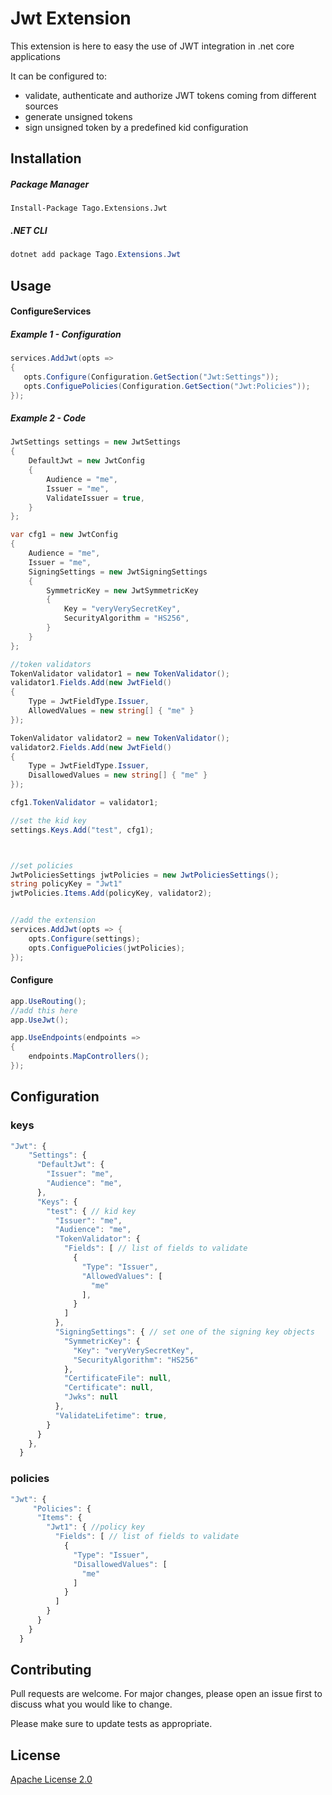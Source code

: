 # Jwt Extension

This extension is here to easy the use of JWT integration in .net core applications

It can be configured to:
- validate, authenticate and authorize JWT tokens coming from different sources
- generate unsigned tokens
- sign unsigned token by a predefined kid configuration

## Installation

##### Package Manager
```PM
Install-Package Tago.Extensions.Jwt
```
##### .NET CLI
```c#
dotnet add package Tago.Extensions.Jwt
```

## Usage

#### ConfigureServices

##### Example 1 - Configuration
```c#
services.AddJwt(opts => 
{
   opts.Configure(Configuration.GetSection("Jwt:Settings"));
   opts.ConfiguePolicies(Configuration.GetSection("Jwt:Policies"));
});
```


##### Example 2 - Code
```c#
JwtSettings settings = new JwtSettings
{
	DefaultJwt = new JwtConfig
	{
		Audience = "me",
		Issuer = "me",
		ValidateIssuer = true,
	}
};

var cfg1 = new JwtConfig
{
	Audience = "me",
	Issuer = "me",
	SigningSettings = new JwtSigningSettings
	{
		SymmetricKey = new JwtSymmetricKey
		{
			Key = "veryVerySecretKey",
			SecurityAlgorithm = "HS256",
		}
	}
};

//token validators
TokenValidator validator1 = new TokenValidator();
validator1.Fields.Add(new JwtField()
{
	Type = JwtFieldType.Issuer,
	AllowedValues = new string[] { "me" }
});

TokenValidator validator2 = new TokenValidator();
validator2.Fields.Add(new JwtField()
{
	Type = JwtFieldType.Issuer,
	DisallowedValues = new string[] { "me" }
});

cfg1.TokenValidator = validator1;

//set the kid key 
settings.Keys.Add("test", cfg1);



//set policies
JwtPoliciesSettings jwtPolicies = new JwtPoliciesSettings();
string policyKey = "Jwt1"
jwtPolicies.Items.Add(policyKey, validator2);


//add the extension
services.AddJwt(opts => {
	opts.Configure(settings);
	opts.ConfiguePolicies(jwtPolicies);
});
```



#### Configure
```c#
app.UseRouting();
//add this here
app.UseJwt();

app.UseEndpoints(endpoints =>
{
	endpoints.MapControllers();
});
```


## Configuration

### keys

```javascript
"Jwt": {
    "Settings": {
      "DefaultJwt": {
        "Issuer": "me",
        "Audience": "me",
      },
      "Keys": {
        "test": { // kid key
          "Issuer": "me",
          "Audience": "me",
          "TokenValidator": {
            "Fields": [ // list of fields to validate
              {
                "Type": "Issuer",                
                "AllowedValues": [
                  "me"
                ],
              }
            ]
          },
          "SigningSettings": { // set one of the signing key objects
            "SymmetricKey": {
              "Key": "veryVerySecretKey",
              "SecurityAlgorithm": "HS256"
            },
            "CertificateFile": null,
            "Certificate": null,
            "Jwks": null
          },
          "ValidateLifetime": true,
        }
      }
    },
  }

```


### policies

```javascript
"Jwt": {
     "Policies": {
      "Items": {
        "Jwt1": { //policy key
          "Fields": [ // list of fields to validate
            {
              "Type": "Issuer",              
              "DisallowedValues": [
                "me"
              ]
            }
          ]
        }
      }
    }
  }

```





## Contributing
Pull requests are welcome. For major changes, please open an issue first to discuss what you would like to change.

Please make sure to update tests as appropriate.

## License
[Apache License 2.0](https://choosealicense.com/licenses/apache-2.0/)

